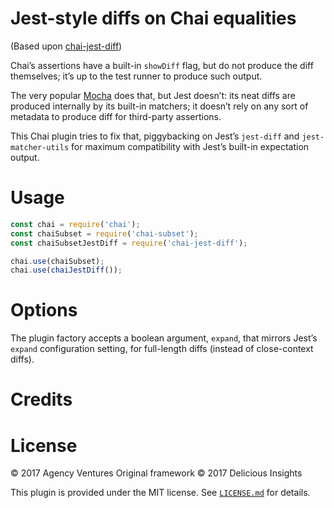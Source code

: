 # Jest-style diffs on Chai equalities

(Based upon [chai-jest-diff](https://github.com/deliciousinsights/chai-jest-diff))

Chai’s assertions have a built-in `showDiff` flag, but do not produce the diff themselves; it’s up to the test runner to produce such output.

The very popular [Mocha](http://mochajs.org/) does that, but Jest doesn’t: its neat diffs are produced internally by its built-in matchers; it doesn’t rely on any sort of metadata to produce diff for third-party assertions.

This Chai plugin tries to fix that, piggybacking on Jest’s `jest-diff` and `jest-matcher-utils` for maximum compatibility with Jest’s built-in expectation output.

# Usage

```js
const chai = require('chai');
const chaiSubset = require('chai-subset');
const chaiSubsetJestDiff = require('chai-jest-diff');

chai.use(chaiSubset);
chai.use(chaiJestDiff());
```

# Options

The plugin factory accepts a boolean argument, `expand`, that mirrors Jest’s `expand` configuration setting, for full-length diffs (instead of close-context diffs).

# Credits

# License

© 2017 Agency Ventures
Original framework © 2017 Delicious Insights

This plugin is provided under the MIT license.  See [`LICENSE.md`](https://github.com/deliciousinsights/chai-jest-diff/blob/master/LICENSE.md) for details.
